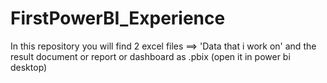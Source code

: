# FirstPowerBI_Experience
In this repository you will find 2 excel files ==> 'Data that i work on' and the result document or report or dashboard as .pbix (open it in power bi desktop)
